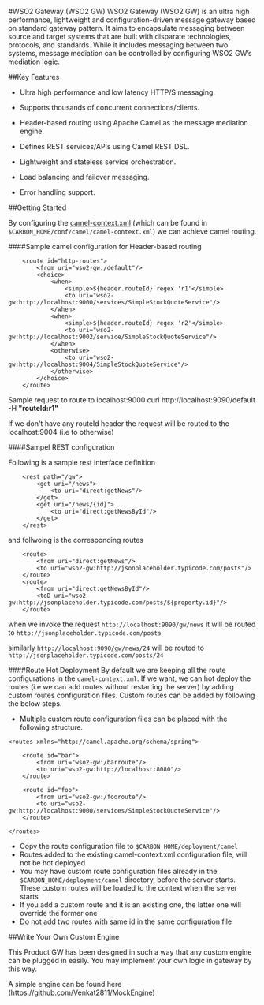#WSO2 Gateway (WSO2 GW)
WSO2 Gateway (WSO2 GW) is an ultra high performance, lightweight and configuration-driven message gateway based on
standard gateway pattern. It aims to encapsulate messaging between source and target systems that are built with
disparate technologies, protocols, and standards. While it includes messaging between two systems, message mediation
can be controlled by configuring WSO2 GW’s mediation logic.


##Key Features

* Ultra high performance and low latency  HTTP/S messaging.

* Supports thousands of concurrent connections/clients.

* Header-based routing using Apache Camel as the message mediation engine.

* Defines REST services/APIs using Camel REST DSL.

* Lightweight and stateless service orchestration.

* Load balancing and failover messaging.

* Error handling support. 

##Getting Started

By configuring the [camel-context.xml](https://github.com/wso2/product-gw/blob/master/product/carbon-home/conf/camel/camel-context.xml) (which can be found in `$CARBON_HOME/conf/camel/camel-context.xml`)
we can achieve camel routing.

####Sample camel configuration for Header-based routing
```
    <route id="http-routes">
        <from uri="wso2-gw:/default"/>
        <choice>
            <when>
                <simple>${header.routeId} regex 'r1'</simple>
                <to uri="wso2-gw:http://localhost:9000/services/SimpleStockQuoteService"/>
            </when>
            <when>
                <simple>${header.routeId} regex 'r2'</simple>
                <to uri="wso2-gw:http://localhost:9002/service/SimpleStockQuoteService"/>
            </when>
            <otherwise>
                <to uri="wso2-gw:http://localhost:9004/SimpleStockQuoteService"/>
            </otherwise>
        </choice>
    </route>
```

 Sample request to route to localhost:9000
 curl  http://localhost:9090/default -H __"routeId:r1"__

 If we don't have any routeId header the request will be routed to the localhost:9004 (i.e to otherwise)

####Sampel REST configuration

Following is a sample rest interface definition
```
    <rest path="/gw">
        <get uri="/news">
            <to uri="direct:getNews"/>
        </get>
        <get uri="/news/{id}">
            <to uri="direct:getNewsById"/>
        </get>
    </rest>
```

and follwoing is the corresponding routes
```
    <route>
        <from uri="direct:getNews"/>
        <to uri="wso2-gw:http://jsonplaceholder.typicode.com/posts"/>
    </route>
    <route>
        <from uri="direct:getNewsById"/>
        <toD uri="wso2-gw:http://jsonplaceholder.typicode.com/posts/${property.id}"/>
    </route>
```

when we invoke the request `http://localhost:9090/gw/news`
it will be routed to `http://jsonplaceholder.typicode.com/posts`

similarly `http://localhost:9090/gw/news/24` will be routed to `http://jsonplaceholder.typicode.com/posts/24`

####Route Hot Deployment
By default we are keeping all the route configurations in the `camel-context.xml`. If we want, we can hot deploy the routes (i.e we can add routes without restarting the server) by adding custom routes configuration files. Custom routes can be added by following the below steps.

* Multiple custom route configuration files can be placed with the following structure.

```
<routes xmlns="http://camel.apache.org/schema/spring">

    <route id="bar">
        <from uri="wso2-gw:/barroute"/>
        <to uri="wso2-gw:http://localhost:8080"/>
    </route>

    <route id="foo">
        <from uri="wso2-gw:/fooroute"/>
        <to uri="wso2-gw:http://localhost:9000/services/SimpleStockQuoteService"/>
    </route>

</routes>
```
* Copy the route configuration file to `$CARBON_HOME/deployment/camel`
* Routes added to the existing camel-context.xml configuration file, will not be hot deployed
* You may have custom route configuration files already in the `$CARBON_HOME/deployment/camel` directory, before the server starts. These custom routes will be loaded to the context when the server starts
* If you add a custom route and it is an existing one, the latter one will override the former one
* Do not add two routes with same id in the same configuration file
 

##Write Your Own Custom Engine 

This Product GW has been designed in such a way that any custom engine can be plugged in easily. You may implement your own logic in gateway by this way.

A simple engine can be found here (https://github.com/Venkat2811/MockEngine)
